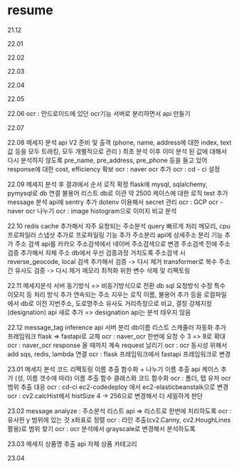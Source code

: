 # resume

21.12

22.01

22.02

22.03

22.04

22.05

22.06
ocr : 안드로이드에 있던 ocr기능 서버로 분리하면서 api 만들기

22.07

22.08
메세지 분석 api V2 준비 및 출격 (phone, name, address에 대한 index, text 값 등을 모두 트래킹, 모두 개별적으로 관리 )
최초 분석 이후 이미 분석 된 값에 대해서 다시 분석하지 않도록 pre_name, pre_address, pre_phone 등을 들고 있어 response에 대한 cost, efficiency 확보
ocr : naver ocr 추가
ocr : cd - ci 설정


22.09
메세지 분석 후 결과에서 순서 로직 확정 
flask에 mysql, sqlalchemy, pymysql로 db 연결
불용어 리스트 db로 이관
약 2500 케이스에 대한 로직 test 추가
message 분석 api에 sentry 추가
dotenv 이용해서 secret 관리
ocr : GCP ocr - naver ocr 나누기
ocr : image histogram으로 이미지 비교 분석

22.10
redis cache 추가해서 자주 요청되는 주소분석 query 빠르게 처리
메모리, cpu 프로파일러 스냅샷 추가로 프로파일링 기능 추가
주소분리 api에 상세주소 분리 기능 추가
주소 검색 api를 카카오 주소검색에서 네이버 주소검색으로 변경
주소검색 전에 주소검증 추가해서 자체 주소 db에서 우선 검증과정 거치도록
주소검색 시 reverse_geocode, local 검색 추가해서 검증 -> 다시 제거
transformer로 복수 주소 간 유사도 검증 -> 다시 제거
메모리 최적화 위한 변수 삭제 및 리펙토링

22.11
메세지분석 서버 동기방식 => 비동기방식으로 전환
db sql 요청방식 수정
특수 이모지 등 처리 방식 추가
연속되는 주소 지우는 로직
이름, 불용어 추가 등을 로컬파일에서 db로 이전
지번주소, 도로명주소 유사도 거리측정으로 비교, 결정
강제지정(designation) api 새로 추가 => designation api는 분석 태우지 않음

22.12
message_tag inference api 서버 분리
db이름 리스트 스캐줄러 자동화 추가
프레임워크 flask => fastapi로 교체
ocr : naver_ocr 한번에 요청 수 3 => 8로 확대
ocr : naver_ocr response 올 때까지 계속 request 날리기
ocr : ocr 동시성 위해서 add sqs, redis, lambda 연결
ocr : flask 프레임워크에서 fastapi 프레임워크로 변경

23.01
메세지 분석 코드 리펙토링
이름 추출 함수화 + 나누기
이름 추출 api 케이스 추가 (성, 이름 갯수에 따라)
이름 추출 함수 클래스화
코드 함수화
ocr : 폴더, 탭 유저 ocr범위 추출 대응
ocr : cd-ci ec2-codedeploy 에서 ec2-elasticbeanstalk으로 변경
ocr : cv2.calcHist에서 histSize 4 -> 256으로 변경해서 더 세밀하게 판단

23.02
message analyze : 주소분석 리스트 api => 리스트로 한번에 처리하도록
ocr : 유사한 y 범위에 있는 것 x좌표로 정렬
ocr : 라인 추출(cv2.Canny, cv2.HoughLines 활용)로 범위 찾기
ocr : ocr 분석에서 grayscale로 변경해서 분석하도록


23.03
메세지 상품명 추출 api
자체 상품 카테고리 


23.04
